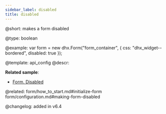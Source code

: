 ```yaml
---
sidebar_label: disabled
title: disabled
---          
```


@short: makes a form disabled

@type: boolean

@example: 
var form = new dhx.Form("form_container", {
	css: "dhx_widget--bordered",
	disabled: true
});


@template:	api_config
@descr: 


**Related sample**:
- [Form. Disabled](https://snippet.dhtmlx.com/7qjwg2sw)

@related: form/how_to_start.md#initialize-form
form/configuration.md#making-form-disabled

@changelog: added in v6.4
